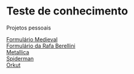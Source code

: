 # Teste de conhecimento
Projetos pessoais

<a href="https://diogovaladao.github.io/teste/form-novo/" target="_blank">Formulário Medieval</a> <br>
<a href="https://diogovaladao.github.io/teste/formulario/formulario.html" target="_blank"> Formulário da Rafa Berellini</a><br>
<a href="https://diogovaladao.github.io/teste/metallica/index.html" target="_blank">Metallica</a><br>
<a href="https://diogovaladao.github.io/teste/spiderman/index.html" taget="_blank"> Spiderman</a><br>
<a href="https://diogovaladao.github.io/teste/orkut/profile.html" taget="_blank"> Orkut</a>
